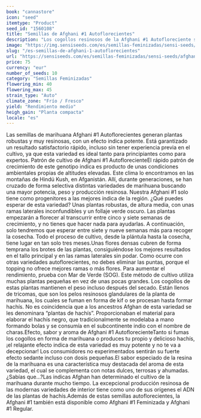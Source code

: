 ```yaml
---
book: "cannastore"
icon: "seed"
itemtype: "Product"
seed_id: "1560108"
title: "Semillas de Afghani #1 Autoflorecientes"
description: "Los cogollos resinosos de la Afghani #1 Autofloreciente son aptos para producir hachís. Los principiantes no deben subestimar su efecto sedante."
image: "https://img.sensiseeds.com/es/semillas-feminizadas/sensi-seeds/afghani-1-automatic-image.png"
slug: "/es-semillas-de-afghani-1-autoflorecientes"
url: "https://sensiseeds.com/es/semillas-feminizadas/sensi-seeds/afghani-1-automatic?a_aid=cannastore"
price: 75
currency: "eur"
number_of_seeds: 10
category: "Semillas Feminizadas"
flowering_min: 40
flowering_max: 45
strain_type: "Auto"
climate_zone: "Frío / Fresco"
yield: "Rendimiento medio"
heigh_gain: "Planta compacta"
locale: "es"
---
```

Las semillas de marihuana Afghani #1 Autoflorecientes generan plantas robustas y muy resinosas, con un efecto indica potente. Está garantizado un resultado satisfactorio rápido, incluso sin tener experiencia previa en el cultivo, ya que esta variedad es ideal tanto para principiantes como para expertos. Patrón de cultivo de Afghani #1 AutoflorecienteEl rápido patrón de crecimiento de este genotipo indica es producto de unas condiciones ambientales propias de altitudes elevadas. Este clima lo encontramos en las montañas de Hindú Kush, en Afganistán. Allí, durante generaciones, se han cruzado de forma selectiva distintas variedades de marihuana buscando una mayor potencia, peso y producción resinosa. Nuestra Afghani #1 solo tiene como progenitores a las mejores indica de la región. ¿Qué puedes esperar de esta variedad? Unas plantas robustas, de altura media, con unas ramas laterales inconfundibles y un follaje verde oscuro. Las plantas empezarán a florecer al transcurrir entre cinco y siete semanas de crecimiento, y no tienes que hacer nada para ayudarlas. A continuación, solo tendremos que esperar entre siete y nueve semanas más para recoger la cosecha. Todo el proceso de cultivo, desde la plántula hasta la cosecha, tiene lugar en tan solo tres meses.Unas flores densas cubren de forma temprana los brotes de las plantas, consiguiéndose los mejores resultados en el tallo principal y en las ramas laterales sin podar. Como ocurre con otras variedades autoflorecientes, no debes eliminar las puntas, porque el topping no ofrece mejores ramas o más flores. Para aumentar el rendimiento, prueba con Mar de Verde (SOG). Este método de cultivo utiliza muchas plantas pequeñas en vez de unas pocas grandes. Los cogollos de estas plantas mantienen el peso incluso después del secado. Están llenos de tricomas, que son los pelos resinosos glandulares de la planta de marihuana, los cuales se fuman en forma de kif o se procesan hasta formar hachís. No es coincidencia que a los ancestros Afghan de esta variedad se les denominara “plantas de hachís”. Proporcionaban el material para elaborar el hachís negro, que tradicionalmente se modelaba a mano formando bolas y se consumía en el subcontinente indio con el nombre de charas.Efecto, sabor y aroma de Afghani #1 AutoflorecienteTanto si fumas los cogollos en forma de marihuana o produces tu propio y delicioso hachís, ¡el relajante efecto indica de esta variedad es muy potente y no te va a decepcionar! Los consumidores no experimentados sentirán su fuerte efecto sedante incluso con dosis pequeñas.El sabor especiado de la resina de la marihuana es una característica muy destacada del aroma de esta variedad, el cual se complementa con notas dulces, terrosas y ahumadas.¿Sabías que…?Las indicas Afghan han determinado el cultivo de la marihuana durante mucho tiempo. La excepcional producción resinosa de las modernas variedades de interior tiene como uno de sus orígenes el ADN de las plantas de hachís.Además de estas semillas autoflorecientes, la Afghani #1 también está disponible como Afghani #1 Feminizada y Afghani #1 Regular.
